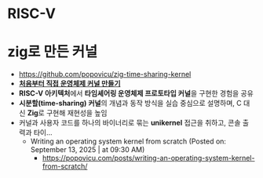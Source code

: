 # RISC-V

# zig로 만든 커널
- https://github.com/popovicu/zig-time-sharing-kernel
- **[처음부터 직접 운영체제 커널 만들기](<https://news.hada.io/topic?id=23105&utm_source=discord&utm_medium=bot&utm_campaign=1480>)**
- **RISC-V 아키텍처**에서 **타임셰어링 운영체제 프로토타입 커널**을 구현한 경험을 공유  
- **시분할(time-sharing) 커널**의 개념과 동작 방식을 실습 중심으로 설명하며, C 대신 **Zig**로 구현해 재현성을 높임  
- 커널과 사용자 코드를 하나의 바이너리로 묶는 **unikernel** 접근을 취하고, 콘솔 출력과 타이…
  - Writing an operating system kernel from scratch (Posted on: September 13, 2025 |  at 09:30 AM)
    - https://popovicu.com/posts/writing-an-operating-system-kernel-from-scratch/

